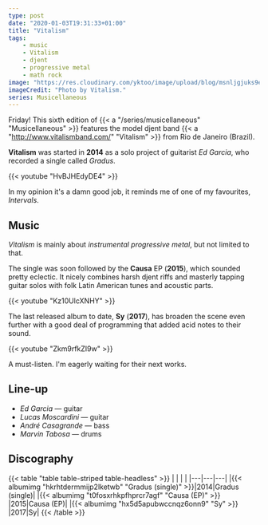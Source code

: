 ```yaml
---
type: post
date: "2020-01-03T19:31:33+01:00"
title: "Vitalism"
tags:
    - music
    - Vitalism
    - djent
    - progressive metal
    - math rock
image: "https://res.cloudinary.com/yktoo/image/upload/blog/msnljgjuks9ei6ctnk2k.jpg"
imageCredit: "Photo by Vitalism."
series: Musicellaneous
---
```


Friday! This sixth edition of {{< a "/series/musicellaneous" "Musicellaneous" >}} features the model djent band {{< a "http://www.vitalismband.com/" "Vitalism" >}} from Rio de Janeiro (Brazil).

**Vitalism** was started in **2014** as a solo project of guitarist *Ed Garcia*, who recorded a single called *Gradus*.

<!--more-->

{{< youtube "HvBJHEdyDE4" >}}

In my opinion it's a damn good job, it reminds me of one of my favourites, *Intervals*.

## Music

*Vitalism* is mainly about *instrumental progressive metal*, but not limited to that.

The single was soon followed by the **Causa** EP (**2015**), which sounded pretty eclectic. It nicely combines harsh djent riffs and masterly tapping guitar solos with folk Latin American tunes and acoustic parts.

{{< youtube "Kz10UlcXNHY" >}}

The last released album to date, **Sy** (**2017**), has broaden the scene even further with a good deal of programming that added acid notes to their sound.

{{< youtube "Zkm9rfkZI9w" >}}

A must-listen. I'm eagerly waiting for their next works.

## Line-up

* *Ed Garcia* — guitar
* *Lucas Moscardini* — guitar
* *André Casagrande* — bass
* *Marvin Tabosa* — drums

## Discography

{{< table "table table-striped table-headless" >}}
|   |   |   |
|---|---|---|
|{{< albumimg "hkrhtdermmijp2lketwb" "Gradus (single)" >}}|2014|Gradus (single)|
|{{< albumimg "t0fosxrhkpfhprcr7agf" "Causa (EP)" >}}     |2015|Causa (EP)|
|{{< albumimg "hx5d5apubwccnqz6onn9" "Sy" >}}             |2017|Sy|
{{< /table >}}
